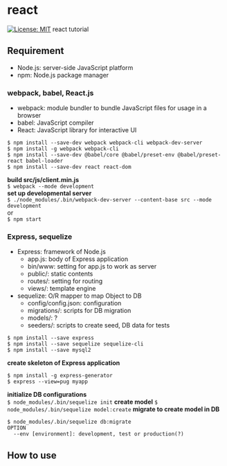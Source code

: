 # react
[![License: MIT](https://img.shields.io/badge/License-MIT-blue.svg)](LICENSE)
react tutorial
## Requirement
- Node.js: server-side JavaScript platform
- npm: Node.js package manager
### webpack, babel, React.js
- webpack: module bundler to bundle JavaScript files for usage in a browser
- babel: JavaScript compiler
- React: JavaScript library for interactive UI
```
$ npm install --save-dev webpack webpack-cli webpack-dev-server
$ npm install -g webpack webpack-cli
$ npm install --save-dev @babel/core @babel/preset-env @babel/preset-react babel-loader
$ npm install --save-dev react react-dom
```
**build src/js/client.min.js**  
`$ webpack --mode development`  
**set up developmental server**  
`$ ./node_modules/.bin/webpack-dev-server --content-base src --mode development`  
or  
`$ npm start`  
### Express, sequelize
- Express: framework of Node.js
  - app.js: body of Express application
  - bin/www: setting for app.js to work as server
  - public/: static contents
  - routes/: setting for routing
  - views/: template engine
- sequelize: O/R mapper to map Object to DB
  - config/config.json: configuration
  - migrations/: scripts for DB migration
  - models/: ?
  - seeders/: scripts to create seed, DB data for tests 
```
$ npm install --save express
$ npm install --save sequelize sequelize-cli
$ npm install --save mysql2
```
**create skeleton of Express application**  
```
$ npm install -g express-generator
$ express --view=pug myapp
```
**initialize DB configurations**  
`$ node_modules/.bin/sequelize init`
**create model**
`$ node_modules/.bin/sequelize model:create`
**migrate to create model in DB**
```
$ node_modules/.bin/sequelize db:migrate
OPTION
  --env [environment]: development, test or production(?)
```
## How to use